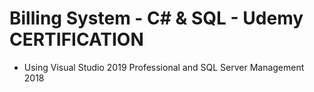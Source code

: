 # Billing System - C# &amp; SQL - Udemy CERTIFICATION
  - Using Visual Studio 2019 Professional and SQL Server Management 2018
